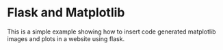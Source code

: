 # Flask and Matplotlib 

This is a simple example showing how to insert code generated matplotlib images and plots in a website using flask. 